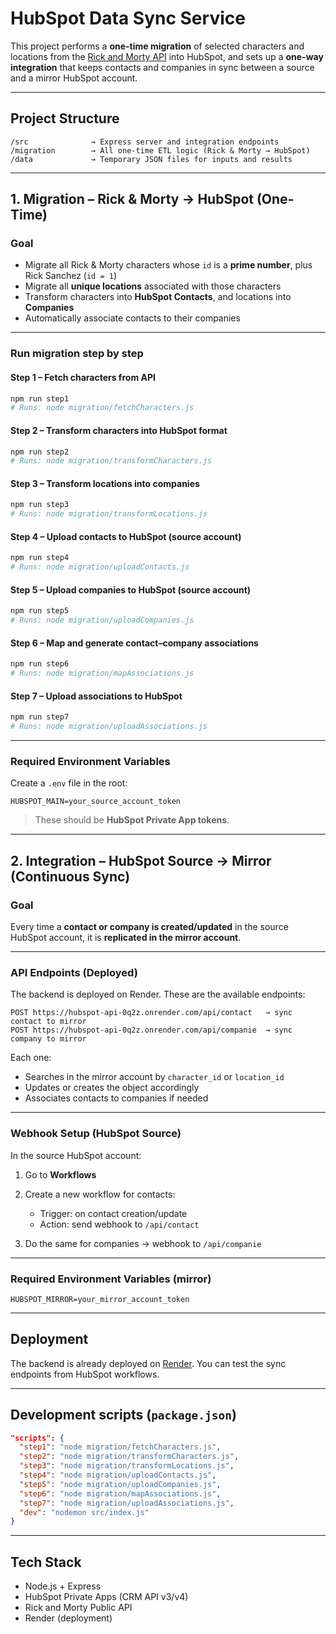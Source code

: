 # HubSpot Data Sync Service

This project performs a **one-time migration** of selected characters and locations from the [Rick and Morty API](https://rickandmortyapi.com) into HubSpot, and sets up a **one-way integration** that keeps contacts and companies in sync between a source and a mirror HubSpot account.

---

## Project Structure

```
/src              → Express server and integration endpoints
/migration        → All one-time ETL logic (Rick & Morty → HubSpot)
/data             → Temporary JSON files for inputs and results
```

---

## 1. Migration – Rick & Morty → HubSpot (One-Time)

### Goal

* Migrate all Rick & Morty characters whose `id` is a **prime number**, plus Rick Sanchez (`id = 1`)
* Migrate all **unique locations** associated with those characters
* Transform characters into **HubSpot Contacts**, and locations into **Companies**
* Automatically associate contacts to their companies

---

### Run migration step by step

#### Step 1 – Fetch characters from API

```bash
npm run step1
# Runs: node migration/fetchCharacters.js
```

#### Step 2 – Transform characters into HubSpot format

```bash
npm run step2
# Runs: node migration/transformCharacters.js
```

#### Step 3 – Transform locations into companies

```bash
npm run step3
# Runs: node migration/transformLocations.js
```

#### Step 4 – Upload contacts to HubSpot (source account)

```bash
npm run step4
# Runs: node migration/uploadContacts.js
```

#### Step 5 – Upload companies to HubSpot (source account)

```bash
npm run step5
# Runs: node migration/uploadCompanies.js
```

#### Step 6 – Map and generate contact–company associations

```bash
npm run step6
# Runs: node migration/mapAssociations.js
```

#### Step 7 – Upload associations to HubSpot

```bash
npm run step7
# Runs: node migration/uploadAssociations.js
```

---

### Required Environment Variables

Create a `.env` file in the root:

```env
HUBSPOT_MAIN=your_source_account_token
```

> These should be **HubSpot Private App tokens**.

---

## 2. Integration – HubSpot Source → Mirror (Continuous Sync)

### Goal

Every time a **contact or company is created/updated** in the source HubSpot account, it is **replicated in the mirror account**.

---

### API Endpoints (Deployed)

The backend is deployed on Render. These are the available endpoints:

```
POST https://hubspot-api-0q2z.onrender.com/api/contact   → sync contact to mirror
POST https://hubspot-api-0q2z.onrender.com/api/companie  → sync company to mirror
```

Each one:

* Searches in the mirror account by `character_id` or `location_id`
* Updates or creates the object accordingly
* Associates contacts to companies if needed

---

### Webhook Setup (HubSpot Source)

In the source HubSpot account:

1. Go to **Workflows**
2. Create a new workflow for contacts:

   * Trigger: on contact creation/update
   * Action: send webhook to `/api/contact`
3. Do the same for companies → webhook to `/api/companie`

---

### Required Environment Variables (mirror)

```env
HUBSPOT_MIRROR=your_mirror_account_token
```

---

## Deployment

The backend is already deployed on [Render](https://render.com/). You can test the sync endpoints from HubSpot workflows.

---

## Development scripts (`package.json`)

```json
"scripts": {
  "step1": "node migration/fetchCharacters.js",
  "step2": "node migration/transformCharacters.js",
  "step3": "node migration/transformLocations.js",
  "step4": "node migration/uploadContacts.js",
  "step5": "node migration/uploadCompanies.js",
  "step6": "node migration/mapAssociations.js",
  "step7": "node migration/uploadAssociations.js",
  "dev": "nodemon src/index.js"
}
```

---

## Tech Stack

* Node.js + Express
* HubSpot Private Apps (CRM API v3/v4)
* Rick and Morty Public API
* Render (deployment)
